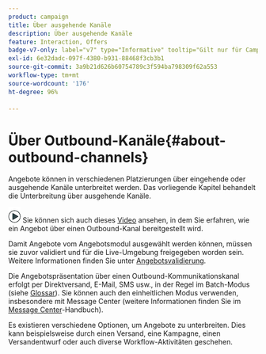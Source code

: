```yaml
---
product: campaign
title: Über ausgehende Kanäle
description: Über ausgehende Kanäle
feature: Interaction, Offers
badge-v7-only: label="v7" type="Informative" tooltip="Gilt nur für Campaign Classic v7"
exl-id: 6e32dadc-097f-4380-b931-88468f3cb3b1
source-git-commit: 3a9b21d626b60754789c3f594ba798309f62a553
workflow-type: tm+mt
source-wordcount: '176'
ht-degree: 96%

---
```


# Über Outbound-Kanäle{#about-outbound-channels}



Angebote können in verschiedenen Platzierungen über eingehende oder ausgehende Kanäle unterbreitet werden. Das vorliegende Kapitel behandelt die Unterbreitung über ausgehende Kanäle.

![](assets/do-not-localize/how-to-video.png) Sie können sich auch dieses [Video](https://helpx.adobe.com/de/campaign/classic/how-to/deliver-an-offer-on-outbound-channel-in-acv6.html?playlist=/ccx/v1/collection/product/campaign/classic/segment/digital-marketers/explevel/intermediate/applaunch/get-started/collection.ccx.js&amp;ref=helpx.adobe.com) ansehen, in dem Sie erfahren, wie ein Angebot über einen Outbound-Kanal bereitgestellt wird.

Damit Angebote vom Angebotsmodul ausgewählt werden können, müssen sie zuvor validiert und für die Live-Umgebung freigegeben worden sein. Weitere Informationen finden Sie unter [Angebotsvalidierung](../../interaction/using/approving-and-activating-an-offer.md).

Die Angebotspräsentation über einen Outbound-Kommunikationskanal erfolgt per Direktversand, E-Mail, SMS usw., in der Regel im Batch-Modus (siehe [Glossar](../../interaction/using/i-glossary.md)). Sie können auch den einheitlichen Modus verwenden, insbesondere mit Message Center (weitere Informationen finden Sie im [Message Center](../../message-center/using/about-transactional-messaging.md)-Handbuch).

Es existieren verschiedene Optionen, um Angebote zu unterbreiten. Dies kann beispielsweise durch einen Versand, eine Kampagne, einen Versandentwurf oder auch diverse Workflow-Aktivitäten geschehen.
